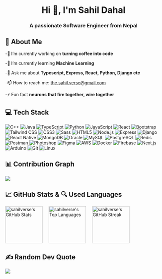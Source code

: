 

<h1 align="center">Hi 👋, I'm Sahil Dahal</h1>
    
<h3 align="center">A passionate Software Engineer from Nepal</h3>
    
    
    


## 🚀 About Me
-🔭 I’m currently working on **turning coffee into code**

-🌱 I’m currently learning **Machine Learning**

-💬 Ask me about **Typescript, Express, React, Python, Django etc**

-📫 How to reach me: [the.sahil.verse@gmail.com](mailto:the.sahil.verse@gmail.com)

-⚡ Fun fact **neurons that fire together, wire together**
    
    

    
## 💻 Tech Stack

![C++](https://img.shields.io/badge/c%2B%2B-%2300599C.svg?style=for-the-badge&logo=c%2B%2B&logoColor=white) ![Java](https://img.shields.io/badge/java-%23F7DF1C.svg?style=for-the-badge&logo=java&logoColor=white) ![TypeScript](https://img.shields.io/badge/typescript-%232573D4.svg?style=for-the-badge&logo=typescript&logoColor=white) ![Python](https://img.shields.io/badge/python-%2335766F.svg?style=for-the-badge&logo=python&logoColor=white) ![JavaScript](https://img.shields.io/badge/javascript-%23F7DF1C.svg?style=for-the-badge&logo=javascript&logoColor=white) ![React](https://img.shields.io/badge/react-%23282C34.svg?style=for-the-badge&logo=react&logoColor=white) ![Bootstrap](https://img.shields.io/badge/bootstrap-%23777BB4.svg?style=for-the-badge&logo=bootstrap&logoColor=white) ![Tailwind CSS](https://img.shields.io/badge/tailwindcss-%2338B2AC.svg?style=for-the-badge&logo=tailwindcss&logoColor=white) ![CSS3](https://img.shields.io/badge/css3-%231572B6.svg?style=for-the-badge&logo=css3&logoColor=white) ![Sass](https://img.shields.io/badge/sass-%23CC6699.svg?style=for-the-badge&logo=sass&logoColor=white) ![HTML5](https://img.shields.io/badge/html5-%23E34F26.svg?style=for-the-badge&logo=html5&logoColor=white) ![Node.js](https://img.shields.io/badge/nodejs-%236DA55F.svg?style=for-the-badge&logo=node.js&logoColor=white) ![Express](https://img.shields.io/badge/express-%23404D59.svg?style=for-the-badge&logo=express&logoColor=white) ![Django](https://img.shields.io/badge/django-%23092E20.svg?style=for-the-badge&logo=django&logoColor=white) ![React Native](https://img.shields.io/badge/react%20native-%2320232a.svg?style=for-the-badge&logo=react&logoColor=white) ![MongoDB](https://img.shields.io/badge/mongodb-%2347A248.svg?style=for-the-badge&logo=mongodb&logoColor=white) ![Oracle](https://img.shields.io/badge/oracle-%23F80000.svg?style=for-the-badge&logo=oracle&logoColor=white) ![MySQL](https://img.shields.io/badge/mysql-%234479A1.svg?style=for-the-badge&logo=mysql&logoColor=white) ![PostgreSQL](https://img.shields.io/badge/postgresql-%233477A0.svg?style=for-the-badge&logo=postgresql&logoColor=white) ![Redis](https://img.shields.io/badge/redis-%23DC382D.svg?style=for-the-badge&logo=redis&logoColor=white) ![Postman](https://img.shields.io/badge/postman-%23FF6C37.svg?style=for-the-badge&logo=postman&logoColor=white) ![Photoshop](https://img.shields.io/badge/photoshop-%2301A5E0.svg?style=for-the-badge&logo=adobe-photoshop&logoColor=white) ![Figma](https://img.shields.io/badge/figma-%F24E1E.svg?style=for-the-badge&logo=figma&logoColor=white) ![AWS](https://img.shields.io/badge/aws-%23FF9900.svg?style=for-the-badge&logo=amazonaws&logoColor=white) ![Docker](https://img.shields.io/badge/docker-%230db7ed.svg?style=for-the-badge&logo=docker&logoColor=white) ![Firebase](https://img.shields.io/badge/firebase-%23FFCA28.svg?style=for-the-badge&logo=firebase&logoColor=white) ![Next.js](https://img.shields.io/badge/next.js-%23000000.svg?style=for-the-badge&logo=next.js&logoColor=white) ![Arduino](https://img.shields.io/badge/arduino-%2300979D.svg?style=for-the-badge&logo=arduino&logoColor=white) ![Git](https://img.shields.io/badge/git-%23F05032.svg?style=for-the-badge&logo=git&logoColor=white) ![Linux](https://img.shields.io/badge/linux-%23000000.svg?style=for-the-badge&logo=linux&logoColor=white)
    
    

      
## 📊 Contribution Graph
![](https://github-readme-activity-graph.vercel.app/graph?username=sahilverse&bg_color=100e0e&color=ffffff&line=172891&point=ffffff&area=true&hide_border=true)
    
    

    
## 📈 GitHub Stats & 🔍 Used Languages

<div style="display: flex; gap: 20px;">  
<img height="120px" src="https://github-readme-stats.vercel.app/api?username=sahilverse&theme=dracula&hide_border=true&include_all_commits=false&count_private=false" alt="sahilverse's GitHub Stats" /> 
<img height="120px" src="https://github-readme-stats.vercel.app/api/top-langs/?username=sahilverse&theme=dracula&hide_border=true&include_all_commits=false&count_private=true&layout=compact" alt="sahilverse's Top Languages" />  
<img height="120px" src="https://github-readme-streak-stats.herokuapp.com/?user=sahilverse&theme=dracula&hide_border=true" alt="sahilverse's GitHub Streak" /> 
</div>
      
      


    
    

    
## ✍️ Random Dev Quote  
![](https://quotes-github-readme.vercel.app/api?type=horizontal&theme=dracula)
    
    

    
    
    
